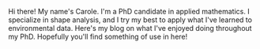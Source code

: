 Hi there! My name's Carole. I'm a PhD candidate in applied mathematics. I specialize in shape analysis, and I try my best to apply what I've learned to environmental data. Here's my blog on what I've enjoyed doing throughout my PhD. Hopefully you'll find something of use in here! 
